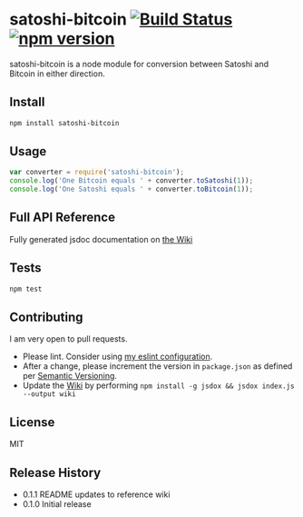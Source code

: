# satoshi-bitcoin [![Build Status](https://travis-ci.org/dawsonbotsford/satoshi-bitcoin.svg?branch=master)](https://travis-ci.org/dawsonbotsford/satoshi-bitcoin) [![npm version](https://badge.fury.io/js/satoshi-bitcoin.svg)](http://badge.fury.io/js/satoshi-bitcoin)
satoshi-bitcoin is a node module for conversion between Satoshi and Bitcoin in either direction.

## Install
```bash
npm install satoshi-bitcoin
```

## Usage
```javascript
var converter = require('satoshi-bitcoin');
console.log('One Bitcoin equals ' + converter.toSatoshi(1));
console.log('One Satoshi equals ' + converter.toBitcoin(1));
```

## Full API Reference
Fully generated jsdoc documentation on [the Wiki](https://github.com/dawsonbotsford/satoshi-bitcoin/blob/master/wiki/index.md)

## Tests
```bash
npm test
```

## Contributing
I am very open to pull requests.
* Please lint. Consider using [my eslint configuration](https://github.com/dawsonbotsford/dotfiles/blob/master/eslintrc).
* After a change, please increment the version in ```package.json``` as defined per [Semantic Versioning](http://semver.org/).
* Update the [Wiki](https://github.com/dawsonbotsford/satoshi-bitcoin/blob/master/wiki/index.md) by performing ```npm install -g jsdox && jsdox index.js --output wiki```


## License
MIT

## Release History
* 0.1.1 README updates to reference wiki
* 0.1.0 Initial release
